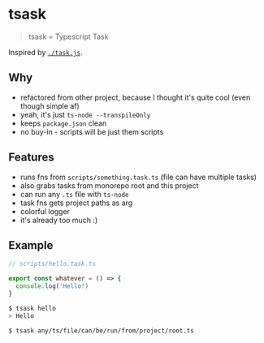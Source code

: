 # tsask

> tsask = Typescript Task

Inspired by [`./task.js`](https://gist.github.com/substack/8313379).

## Why

- refactored from other project, because I thought it's quite cool (even though simple af)
- yeah, it's just `ts-node --transpileOnly`
- keeps `package.json` clean
- no buy-in - scripts will be just them scripts

## Features

- runs fns from `scripts/something.task.ts` (file can have multiple tasks)
- also grabs tasks from monorepo root and this project
- can run any `.ts` file with `ts-node`
- task fns gets project paths as arg
- colorful logger
- it's already too much :)

## Example

```ts
// scripts/hello.task.ts

export const whatever = () => {
  console.log('Hello!)
}
```

```sh
$ tsask hello
> Hello

$ tsask any/ts/file/can/be/run/from/project/root.ts
```
